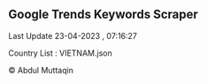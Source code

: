 

## Google Trends Keywords Scraper 
 
Last Update 23-04-2023 , 07:16:27

Country List :
VIETNAM.json



© Abdul Muttaqin 
